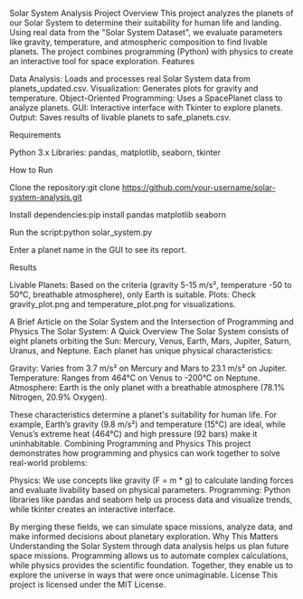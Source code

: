 Solar System Analysis Project
Overview
This project analyzes the planets of our Solar System to determine their suitability for human life and landing. Using real data from the "Solar System Dataset", we evaluate parameters like gravity, temperature, and atmospheric composition to find livable planets. The project combines programming (Python) with physics to create an interactive tool for space exploration.
Features

Data Analysis: Loads and processes real Solar System data from planets_updated.csv.
Visualization: Generates plots for gravity and temperature.
Object-Oriented Programming: Uses a SpacePlanet class to analyze planets.
GUI: Interactive interface with Tkinter to explore planets.
Output: Saves results of livable planets to safe_planets.csv.

Requirements

Python 3.x
Libraries: pandas, matplotlib, seaborn, tkinter

How to Run

Clone the repository:git clone https://github.com/your-username/solar-system-analysis.git


Install dependencies:pip install pandas matplotlib seaborn


Run the script:python solar_system.py


Enter a planet name in the GUI to see its report.

Results

Livable Planets: Based on the criteria (gravity 5-15 m/s², temperature -50 to 50°C, breathable atmosphere), only Earth is suitable.
Plots: Check gravity_plot.png and temperature_plot.png for visualizations.

A Brief Article on the Solar System and the Intersection of Programming and Physics
The Solar System: A Quick Overview
The Solar System consists of eight planets orbiting the Sun: Mercury, Venus, Earth, Mars, Jupiter, Saturn, Uranus, and Neptune. Each planet has unique physical characteristics:

Gravity: Varies from 3.7 m/s² on Mercury and Mars to 23.1 m/s² on Jupiter.
Temperature: Ranges from 464°C on Venus to -200°C on Neptune.
Atmosphere: Earth is the only planet with a breathable atmosphere (78.1% Nitrogen, 20.9% Oxygen).

These characteristics determine a planet's suitability for human life. For example, Earth’s gravity (9.8 m/s²) and temperature (15°C) are ideal, while Venus’s extreme heat (464°C) and high pressure (92 bars) make it uninhabitable.
Combining Programming and Physics
This project demonstrates how programming and physics can work together to solve real-world problems:

Physics: We use concepts like gravity (F = m * g) to calculate landing forces and evaluate livability based on physical parameters.
Programming: Python libraries like pandas and seaborn help us process data and visualize trends, while tkinter creates an interactive interface.

By merging these fields, we can simulate space missions, analyze data, and make informed decisions about planetary exploration.
Why This Matters
Understanding the Solar System through data analysis helps us plan future space missions. Programming allows us to automate complex calculations, while physics provides the scientific foundation. Together, they enable us to explore the universe in ways that were once unimaginable.
License
This project is licensed under the MIT License.

